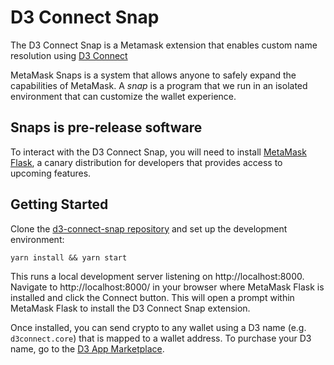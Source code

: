 # D3 Connect Snap

The D3 Connect Snap is a Metamask extension that enables custom name resolution using [D3 Connect](https://docs.d3.app/integrating-d3-infrastructure)

MetaMask Snaps is a system that allows anyone to safely expand the capabilities
of MetaMask. A _snap_ is a program that we run in an isolated environment that
can customize the wallet experience.

## Snaps is pre-release software

To interact with the D3 Connect Snap, you will need to install [MetaMask Flask](https://metamask.io/flask/),
a canary distribution for developers that provides access to upcoming features.

## Getting Started

Clone the [d3-connect-snap repository](https://github.com/MetaMask/template-snap-monorepo/generate)
and set up the development environment:

```shell
yarn install && yarn start
```

This runs a local development server listening on http://localhost:8000. Navigate to http://localhost:8000/ in your browser where MetaMask Flask is installed and click the Connect button. This will open a prompt within MetaMask Flask to install the D3 Connect Snap extension.

Once installed, you can send crypto to any wallet using a D3 name (e.g. `d3connect.core`) that is mapped to a wallet address. To purchase your D3 name, go to the [D3 App
Marketplace](https://d3.app).


